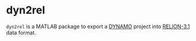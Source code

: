# dyn2rel
`dyn2rel` is a MATLAB package to export a [DYNAMO](https://www.dynamo-em.org//w/index.php?title=Main_Page) project into [RELION-3.1](https://relion.readthedocs.io/en/release-3.1/) data format.

